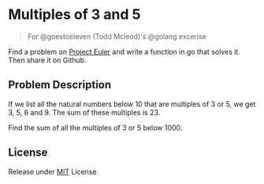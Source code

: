 Multiples of 3 and 5
====================

> For @goestoeleven (Todd Mcleod)'s @golang excerise

Find a problem on [Project Euler](https://projecteuler.net) and write a function in go that solves it. Then share it on Github.

Problem Description
-------------------

If we list all the natural numbers below 10 that are multiples of 3 or 5, we get 3, 5, 6 and 9. The sum of these multiples is 23.

Find the sum of all the multiples of 3 or 5 below 1000.

License
-------

Release under [MIT](https://opensource.org/licenses/MIT) License
